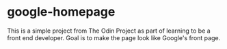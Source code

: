# google-homepage
This is a simple project from The Odin Project as part of learning to be a front end developer. Goal is
to make the page look like Google's front page.
